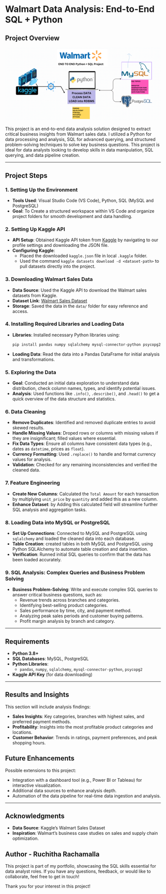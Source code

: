 # Walmart Data Analysis: End-to-End SQL + Python

## Project Overview

![Project Pipeline](https://github.com/RuchithaRachamalla/SQL-PYTHON-PROJECT-WALMART-SALES/blob/main/walmart_project-piplelines.png)


This project is an end-to-end data analysis solution designed to extract critical business insights from Walmart sales data. I utilized a Python for data processing and analysis, SQL for advanced querying, and structured problem-solving techniques to solve key business questions. This project is ideal for data analysts looking to develop skills in data manipulation, SQL querying, and data pipeline creation.

---

## Project Steps

### 1. Setting Up the Environment
   - **Tools Used**: Visual Studio Code (VS Code), Python, SQL (MySQL and PostgreSQL)
   - **Goal**: To Create a structured workspace within VS Code and organize project folders for smooth development and data handling.

### 2. Setting Up Kaggle API
   - **API Setup**: Obtained Kaggle API token from [Kaggle](https://www.kaggle.com/) by navigating to our profile settings and downloading the JSON file.
   - **Configuring Kaggle**: 
      - Placed the downloaded `kaggle.json` file in local `.kaggle` folder.
      - Used the command `kaggle datasets download -d <dataset-path>` to pull datasets directly into the project.

### 3. Downloading Walmart Sales Data
   - **Data Source**: Used the Kaggle API to download the Walmart sales datasets from Kaggle.
   - **Dataset Link**: [Walmart Sales Dataset](https://www.kaggle.com/najir0123/walmart-10k-sales-datasets)
   - **Storage**: Saved the data in the `data/` folder for easy reference and access.

### 4. Installing Required Libraries and Loading Data
   - **Libraries**: Installed necessary Python libraries using:
     ```bash
     pip install pandas numpy sqlalchemy mysql-connector-python psycopg2
     ```
   - **Loading Data**: Read the data into a Pandas DataFrame for initial analysis and transformations.

### 5. Exploring the Data
   - **Goal**: Conducted an initial data exploration to understand data distribution, check column names, types, and identify potential issues.
   - **Analysis**: Used functions like `.info()`, `.describe()`, and `.head()` to get a quick overview of the data structure and statistics.

### 6. Data Cleaning
   - **Remove Duplicates**: Identified and removed duplicate entries to avoid skewed results.
   - **Handle Missing Values**: Droped rows or columns with missing values if they are insignificant; filled values where essential.
   - **Fix Data Types**: Ensure all columns have consistent data types (e.g., dates as `datetime`, prices as `float`).
   - **Currency Formatting**: Used `.replace()` to handle and format currency values for analysis.
   - **Validation**: Checked for any remaining inconsistencies and verified the cleaned data.

### 7. Feature Engineering
   - **Create New Columns**: Calculated the `Total Amount` for each transaction by multiplying `unit_price` by `quantity` and added this as a new column.
   - **Enhance Dataset**: by Adding this calculated field will streamline further SQL analysis and aggregation tasks.

### 8. Loading Data into MySQL or PostgreSQL
   - **Set Up Connections**: Connected to MySQL and PostgreSQL using `sqlalchemy` and loaded the cleaned data into each database.
   - **Table Creation**: created tables in both MySQL and PostgreSQL using Python SQLAlchemy to automate table creation and data insertion.
   - **Verification**: Runned initial SQL queries to confirm that the data has been loaded accurately.

### 9. SQL Analysis: Complex Queries and Business Problem Solving
   - **Business Problem-Solving**: Write and execute complex SQL queries to answer critical business questions, such as:
     - Revenue trends across branches and categories.
     - Identifying best-selling product categories.
     - Sales performance by time, city, and payment method.
     - Analyzing peak sales periods and customer buying patterns.
     - Profit margin analysis by branch and category.
---

## Requirements

- **Python 3.8+**
- **SQL Databases**: MySQL, PostgreSQL
- **Python Libraries**:
  - `pandas`, `numpy`, `sqlalchemy`, `mysql-connector-python`, `psycopg2`
- **Kaggle API Key** (for data downloading)

---

## Results and Insights

This section will include analysis findings:
- **Sales Insights**: Key categories, branches with highest sales, and preferred payment methods.
- **Profitability**: Insights into the most profitable product categories and locations.
- **Customer Behavior**: Trends in ratings, payment preferences, and peak shopping hours.

## Future Enhancements

Possible extensions to this project:
- Integration with a dashboard tool (e.g., Power BI or Tableau) for interactive visualization.
- Additional data sources to enhance analysis depth.
- Automation of the data pipeline for real-time data ingestion and analysis.

---

## Acknowledgments

- **Data Source**: Kaggle’s Walmart Sales Dataset
- **Inspiration**: Walmart’s business case studies on sales and supply chain optimization.

## Author - Ruchitha Rachamalla 

This project is part of my portfolio, showcasing the SQL skills essential for data analyst roles. If you have any questions, feedback, or would like to collaborate, feel free to get in touch!

Thank you for your interest in this project!
